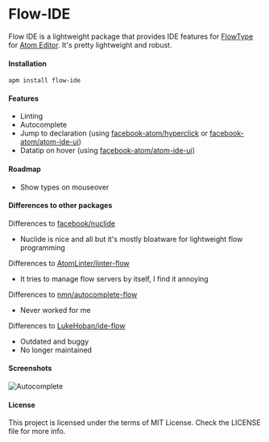Flow-IDE
=======

Flow IDE is a lightweight package that provides IDE features for [FlowType][FlowType] for [Atom Editor][Atom]. It's pretty lightweight and robust.

#### Installation
```
apm install flow-ide
```

#### Features

 - Linting
 - Autocomplete
 - Jump to declaration (using [facebook-atom/hyperclick][hyperclick] or [facebook-atom/atom-ide-ui][atom-ide-ui])
 - Datatip on hover (using [facebook-atom/atom-ide-ui][atom-ide-ui])

#### Roadmap

 - Show types on mouseover

#### Differences to other packages

Differences to [facebook/nuclide][nuclide]
 - Nuclide is nice and all but it's mostly bloatware for lightweight flow programming

Differences to [AtomLinter/linter-flow][linter-flow]
 - It tries to manage flow servers by itself, I find it annoying

Differences to [nmn/autocomplete-flow][autocomplete-flow]
 - Never worked for me

Differences to [LukeHoban/ide-flow][ide-flow]
 - Outdated and buggy
 - No longer maintained

#### Screenshots

![Autocomplete](https://cloud.githubusercontent.com/assets/4278113/12857027/bb8e2c80-cc69-11e5-918d-4451d0679e66.png)


#### License

This project is licensed under the terms of MIT License. Check the LICENSE file for more info.

[FlowType]:http://flowtype.org/
[Atom]:https://atom.io/
[nuclide]:https://github.com/facebook/nuclide
[hyperclick]:https://github.com/facebook-atom/hyperclick
[atom-ide-ui]:https://github.com/facebook-atom/atom-ide-ui
[ide-flow]:https://github.com/lukehoban/atom-ide-flow
[linter-flow]:https://github.com/AtomLinter/linter-flow
[autocomplete-flow]:https://github.com/nmn/autocomplete-flow
